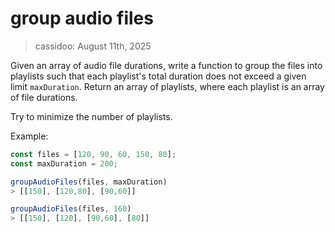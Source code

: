# group audio files

> cassidoo: August 11th, 2025

Given an array of audio file durations, write a function to group the files into playlists such that each playlist's total duration does not exceed a given limit `maxDuration`. Return an array of playlists, where each playlist is an array of file durations.

Try to minimize the number of playlists.

Example:

```javascript
const files = [120, 90, 60, 150, 80];
const maxDuration = 200;

groupAudioFiles(files, maxDuration)
> [[150], [120,80], [90,60]]

groupAudioFiles(files, 160)
> [[150], [120], [90,60], [80]]
```
